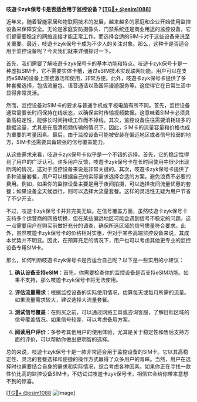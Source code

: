 **吱遊卡zyk保号卡是否适合用于监控设备？[[TG💪+ @esim1088](https://t.me/s/esim1088)]**

近年来，随着智能家居和物联网技术的发展，越来越多的家庭和企业开始使用监控设备来保障安全。无论是家庭安防摄像头、门禁系统还是商业用途的监控设备，它们都需要稳定的网络连接才能正常工作。而选择合适的SIM卡对于这些设备来说至关重要。最近，吱遊卡zyk保号卡成为不少人的关注对象。那么，这种卡是否适合用于监控设备呢？今天我们就来详细探讨一下。

首先，我们需要了解吱遊卡zyk保号卡的基本功能和特点。吱遊卡zyk保号卡是一种虚拟SIM卡，它不需要实体卡槽，通过eSIM技术实现联网功能。用户可以在支持eSIM的设备上直接激活和使用，非常方便。此外，吱遊卡zyk保号卡提供了多种套餐选择，包括流量包、语音通话以及国际漫游服务等。这使得它在日常生活中显得非常灵活。

然而，监控设备对SIM卡的要求与普通手机或平板电脑有所不同。首先，监控设备通常需要长时间保持在线状态，以确保实时传输视频数据。这意味着SIM卡必须具备高稳定性，能够长时间持续工作而不掉线。其次，监控设备往往需要消耗较多的数据流量，尤其是在高清视频传输的情况下。因此，SIM卡的流量容量和价格也成为重要的考量因素。最后，由于监控设备可能被安装在偏远地区或者信号较弱的地方，SIM卡还需要具备较强的信号覆盖能力。

从这些需求来看，吱遊卡zyk保号卡似乎是一个不错的选择。首先，它的稳定性得到了用户的广泛认可。许多用户反馈，吱遊卡zyk保号卡在长时间使用中很少出现断网的情况，这对于监控设备来说是非常关键的。其次，吱遊卡zyk保号卡提供了多种流量套餐，用户可以根据自己的实际需求选择合适的方案，避免浪费不必要的费用。例如，如果你的监控设备主要是用于夜间拍摄，可以选择夜间流量优惠的套餐；如果设备全天候运行，则可以选择大流量套餐。这样的灵活性无疑为用户节省了不少开支。

不过，吱遊卡zyk保号卡并非完美无缺。在信号覆盖方面，虽然吱遊卡zyk保号卡支持多个运营商的网络切换，但在某些偏远地区可能会遇到信号不稳定的问题。这一点需要用户在购买前做好充分的调查，确保所选区域的信号质量符合要求。此外，虽然吱遊卡zyk保号卡的价格相对实惠，但对于某些高端监控设备来说，其成本优势并不明显。因此，在预算充足的情况下，用户也可以考虑其他更专业的监控设备专用SIM卡。

那么，如何判断吱遊卡zyk保号卡是否适合自己呢？以下是一些实用的小建议：

1. **确认设备支持eSIM**：首先，你需要检查你的监控设备是否支持eSIM功能。如果不支持，那么吱遊卡zyk保号卡将无法使用。

2. **评估流量需求**：根据监控设备的实际使用情况，估算每天或每月所需的流量。如果流量需求较大，建议选择大流量套餐。

3. **测试信号覆盖**：在购买之前，可以通过网络工具或咨询客服，了解目标区域的信号覆盖情况。如果信号较差，可以考虑备用方案。

4. **阅读用户评价**：多参考其他用户的使用体验，尤其是关于稳定性和售后支持方面的评价，可以帮助你做出更明智的选择。

总的来说，吱遊卡zyk保号卡是一款非常适合用于监控设备的SIM卡。它以其高稳定性、灵活的套餐选择和便捷的操作方式赢得了众多用户的青睐。当然，用户在选择时也需要结合自身的需求和实际情况，综合考虑各种因素。如果你正在寻找一款性价比高的监控设备SIM卡，不妨试试吱遊卡zyk保号卡，相信它会给你带来意想不到的惊喜。

[[TG💪+ @esim1088](https://t.me/s/esim1088) ![Image](https://i.postimg.cc/4NQfJmqS/Snipaste-2025-05-13-00-14-12.png)]